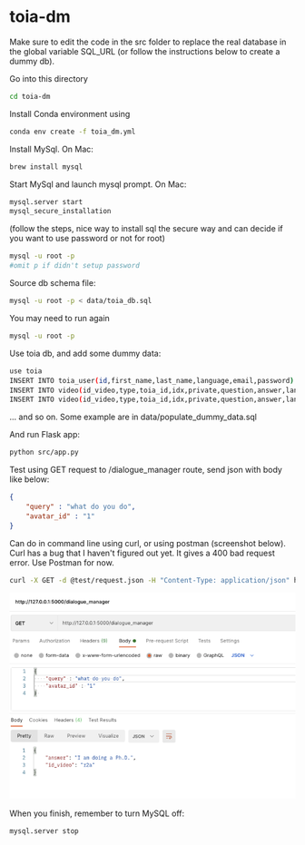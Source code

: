 # toia-dm

Make sure to edit the code in the src folder to replace the real database in the global variable SQL_URL (or follow the instructions below to create a dummy db).

Go into this directory
```bash
cd toia-dm
```

Install Conda environment using
```bash
conda env create -f toia_dm.yml
```

Install MySql. On Mac:
```bash
brew install mysql
```
Start MySql and launch mysql prompt. On Mac:
```bash
mysql.server start
mysql_secure_installation
```
(follow the steps, nice way to install sql the secure way and can decide if you want to use password or not for root)
```bash
mysql -u root -p
#omit p if didn't setup password
```
Source db schema file:
```bash
mysql -u root -p < data/toia_db.sql
```
You may need to run again
```bash
mysql -u root -p
```

Use toia db, and add some dummy data:
```bash
use toia
INSERT INTO toia_user(id,first_name,last_name,language,email,password) VALUES (1,"Jon","Doe","en-US","jon.doe@gmail.com","abc123");
INSERT INTO video(id_video,type,toia_id,idx,private,question,answer,language,likes,views) VALUES("ef1","answer",1,1,0,"How are you?","I am fine thanks!","en-US",5,14);
INSERT INTO video(id_video,type,toia_id,idx,private,question,answer,language,likes,views) VALUES("0b2","answer",1,2,0,"What is your favorite sport?","I love soccer!","en-US",2,5);
```
... and so on. Some example are in data/populate_dummy_data.sql

And run Flask app:
```bash
python src/app.py
```

Test using GET request to /dialogue_manager route, send json with body like below:
```json
{
    "query" : "what do you do",
    "avatar_id" : "1"
} 
```

Can do in command line using curl, or using postman (screenshot below). Curl has a bug that I haven't figured out yet. It gives a 400 bad request error. Use Postman for now.
```bash
curl -X GET -d @test/request.json -H "Content-Type: application/json" http://127.0.0.1:5000/dialogue_manager
```

![alt text](https://github.com/AMChierici/toia-dm/blob/main/test/img/postman.png "Postman screenshot")

When you finish, remember to turn MySQL off:
```bash
mysql.server stop
```

